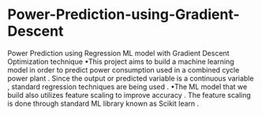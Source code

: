 # Power-Prediction-using-Gradient-Descent

Power Prediction using Regression ML model with Gradient Descent Optimization technique
•This project aims to build a machine learning model in order to predict power consumption used in a
combined cycle power plant . Since the output or predicted variable is a continuous variable , standard
regression techniques are being used .
•The ML model that we build also utilizes feature scaling to improve accuracy . The feature scaling is
done through standard ML library known as Scikit learn .
